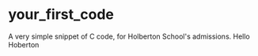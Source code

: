 # your_first_code
A very simple snippet of C code, for Holberton School's admissions.
Hello Hoberton 

